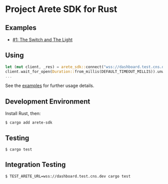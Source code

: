 # Project Arete SDK for Rust

## Examples

- [#1: The Switch and The Light](examples/01_the_switch_and_the_light/)

## Using

```rust
let (mut client, _res) = arete_sdk::connect("wss://dashboard.test.cns.dev:443").unwrap();
client.wait_for_open(Duration::from_millis(DEFAULT_TIMEOUT_MILLIS)).unwrap();
...
```

See the [examples](#examples) for further usage details.

## Development Environment

Install Rust, then:

```shell
$ cargo add arete-sdk
```

## Testing

```shell
$ cargo test
```

## Integration Testing

```shell
$ TEST_ARETE_URL=wss://dashboard.test.cns.dev cargo test
```

